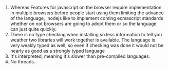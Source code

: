 <ol>
	<li>Whereas Features for javascript on the browser require implementation in multiple browsers before people start using them limiting the advance of the language,  nodejs like to implement coming ecmascript standards whether on not browsers are going to adopt them or so the language can just quite quickly.</li>
	<li>There is no type checking when installing so less information to tell you weather two libraries will work together is available. The language is very weakly typed as well, so even if checking was done it would not be nearly as good as a strongly typed language</li>
	<li>It's interpreted, meaning it's slower than pre-compiled languages.</li>
	<li>No threads.</li>
</ol>
